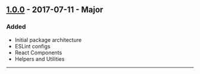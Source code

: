 ## [1.0.0] - 2017-07-11 - Major

### Added
- Initial package architecture
- ESLint configs
- React Components
- Helpers and Utilities

---

[Keep a Changelog]: http://keepachangelog.com/
[Semantic Versioning]: http://semver.org/

[1.0.0]: https://bitbucket.org/byndops/bynd-frontend/commits/b966adb9f1f756212347042e89213c484aa447a4?at=develop
